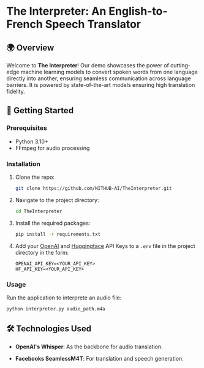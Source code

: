 # The Interpreter: An English-to-French Speech Translator

## 🌍 Overview

Welcome to **The Interpreter**! Our demo showcases the power of cutting-edge machine learning models to convert spoken words from one language directly into another, ensuring seamless communication across language barriers. It is powered by state-of-the-art models ensuring high translation fidelity.
  

## 🚀 Getting Started

### Prerequisites

- Python 3.10+
- FFmpeg for audio processing

### Installation

1. Clone the repo:
   ```sh
   git clone https://github.com/NITHUB-AI/TheInterpreter.git
   ```

2. Navigate to the project directory:
   ```sh
   cd TheInterpreter
   ```
    
3. Install the required packages:
   ```sh
   pip install -r requirements.txt
   ```
4. Add your [OpenAI](https://platform.openai.com/) and [Huggingface](https://huggingface.co/) API Keys to a `.env` file in the project directory in the form:
   ```
   OPENAI_API_KEY=<YOUR_API_KEY>
   HF_API_KEY=<YOUR_API_KEY>
   ```

### Usage

Run the application to interprete an audio file:
   ```sh
   python interpreter.py audio_path.m4a
   ```

## 🛠️ Technologies Used
  
- **OpenAI's Whisper**: As the backbone for audio translation.
  
- **Facebooks SeamlessM4T**: For translation and speech generation.